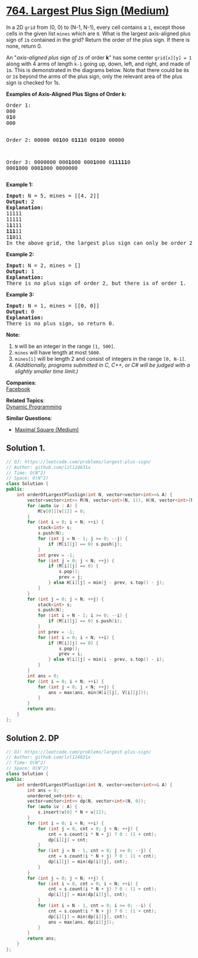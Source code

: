 # [764. Largest Plus Sign (Medium)](https://leetcode.com/problems/largest-plus-sign/)

<p>
In a 2D <code>grid</code> from (0, 0) to (N-1, N-1), every cell contains a <code>1</code>, except those cells in the given list <code>mines</code> which are <code>0</code>.  What is the largest axis-aligned plus sign of <code>1</code>s contained in the grid?  Return the order of the plus sign.  If there is none, return 0.
</p><p>
An "<i>axis-aligned plus sign of <code>1</code>s</i> of order <b>k</b>" has some center <code>grid[x][y] = 1</code> along with 4 arms of length <code>k-1</code> going up, down, left, and right, and made of <code>1</code>s.  This is demonstrated in the diagrams below.  Note that there could be <code>0</code>s or <code>1</code>s beyond the arms of the plus sign, only the relevant area of the plus sign is checked for 1s.
</p><p>

</p><p><b>Examples of Axis-Aligned Plus Signs of Order k:</b><br></p><pre>Order 1:
000
0<b>1</b>0
000

Order 2:
00000
00<b>1</b>00
0<b>111</b>0
00<b>1</b>00
00000

Order 3:
0000000
000<b>1</b>000
000<b>1</b>000
0<b>11111</b>0
000<b>1</b>000
000<b>1</b>000
0000000
</pre><p></p>

<p><b>Example 1:</b><br></p><pre><b>Input:</b> N = 5, mines = [[4, 2]]
<b>Output:</b> 2
<b>Explanation:</b>
11111
11111
1<b>1</b>111
<b>111</b>11
1<b>1</b>011
In the above grid, the largest plus sign can only be order 2.  One of them is marked in bold.
</pre><p></p>

<p><b>Example 2:</b><br></p><pre><b>Input:</b> N = 2, mines = []
<b>Output:</b> 1
<b>Explanation:</b>
There is no plus sign of order 2, but there is of order 1.
</pre><p></p>

<p><b>Example 3:</b><br></p><pre><b>Input:</b> N = 1, mines = [[0, 0]]
<b>Output:</b> 0
<b>Explanation:</b>
There is no plus sign, so return 0.
</pre><p></p>

<p><b>Note:</b><br></p><ol>
<li><code>N</code> will be an integer in the range <code>[1, 500]</code>.</li>
<li><code>mines</code> will have length at most <code>5000</code>.</li>
<li><code>mines[i]</code> will be length 2 and consist of integers in the range <code>[0, N-1]</code>.</li>
<li><i>(Additionally, programs submitted in C, C++, or C# will be judged with a slightly smaller time limit.)</i></li>
</ol><p></p>

**Companies**:  
[Facebook](https://leetcode.com/company/facebook)

**Related Topics**:  
[Dynamic Programming](https://leetcode.com/tag/dynamic-programming/)

**Similar Questions**:
* [Maximal Square (Medium)](https://leetcode.com/problems/maximal-square/)

## Solution 1.

```cpp
// OJ: https://leetcode.com/problems/largest-plus-sign/
// Author: github.com/lzl124631x
// Time: O(N^2)
// Space: O(N^2)
class Solution {
public:
    int orderOfLargestPlusSign(int N, vector<vector<int>>& A) {
        vector<vector<int>> M(N, vector<int>(N, 1)), H(N, vector<int>(N)), V(N, vector<int>(N));
        for (auto &v : A) {
            M[v[0]][v[1]] = 0;
        }
        for (int i = 0; i < N; ++i) {
            stack<int> s;
            s.push(N);
            for (int j = N - 1; j >= 0; --j) {
                if (M[i][j] == 0) s.push(j);
            }
            int prev = -1;
            for (int j = 0; j < N; ++j) {
                if (M[i][j] == 0) {
                    s.pop();
                    prev = j;
                } else H[i][j] = min(j - prev, s.top() - j);
            }
        }
        for (int j = 0; j < N; ++j) {
            stack<int> s;
            s.push(N);
            for (int i = N - 1; i >= 0; --i) {
                if (M[i][j] == 0) s.push(i);
            }
            int prev = -1;
            for (int i = 0; i < N; ++i) {
                if (M[i][j] == 0) {
                    s.pop();
                    prev = i;
                } else V[i][j] = min(i - prev, s.top() - i);
            }
        }
        int ans = 0;
        for (int i = 0; i < N; ++i) {
            for (int j = 0; j < N; ++j) {
                ans = max(ans, min(H[i][j], V[i][j]));
            }
        }
        return ans;
    }
};
```

## Solution 2. DP

```cpp
// OJ: https://leetcode.com/problems/largest-plus-sign/
// Author: github.com/lzl124631x
// Time: O(N^2)
// Space: O(N^2)
class Solution {
public:
    int orderOfLargestPlusSign(int N, vector<vector<int>>& A) {
        int ans = 0;
        unordered_set<int> s;
        vector<vector<int>> dp(N, vector<int>(N, 0));
        for (auto &v : A) {
            s.insert(v[0] * N + v[1]);
        }
        for (int i = 0; i < N; ++i) {
            for (int j = 0, cnt = 0; j < N; ++j) {
                cnt = s.count(i * N + j) ? 0 : (1 + cnt);
                dp[i][j] = cnt;
            }
            for (int j = N - 1, cnt = 0; j >= 0; --j) {
                cnt = s.count(i * N + j) ? 0 : (1 + cnt);
                dp[i][j] = min(dp[i][j], cnt);
            }
        }
        for (int j = 0; j < N; ++j) {
            for (int i = 0, cnt = 0; i < N; ++i) {
                cnt = s.count(i * N + j) ? 0 : (1 + cnt);
                dp[i][j] = min(dp[i][j], cnt);
            }
            for (int i = N - 1, cnt = 0; i >= 0; --i) {
                cnt = s.count(i * N + j) ? 0 : (1 + cnt);
                dp[i][j] = min(dp[i][j], cnt);
                ans = max(ans, dp[i][j]);
            }
        }
        return ans;
    }
};
```